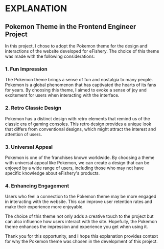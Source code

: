 # EXPLANATION

## Pokemon Theme in the Frontend Engineer Project

In this project, I chose to adopt the Pokemon theme for the design and interactions of the website developed for eFishery. The choice of this theme was made with the following considerations:

### 1. Fun Impression
The Pokemon theme brings a sense of fun and nostalgia to many people. Pokemon is a global phenomenon that has captivated the hearts of its fans for years. By choosing this theme, I aimed to evoke a sense of joy and excitement for users when interacting with the interface.

### 2. Retro Classic Design
Pokemon has a distinct design with retro elements that remind us of the classic era of gaming consoles. This retro design provides a unique look that differs from conventional designs, which might attract the interest and attention of users.

### 3. Universal Appeal
Pokemon is one of the franchises known worldwide. By choosing a theme with universal appeal like Pokemon, we can create a design that can be enjoyed by a wide range of users, including those who may not have specific knowledge about eFishery's products.

### 4. Enhancing Engagement
Users who feel a connection to the Pokemon theme may be more engaged in interacting with the website. This can improve user retention rates and make their experience more enjoyable.

The choice of this theme not only adds a creative touch to the project but can also influence how users interact with the site. Hopefully, the Pokemon theme enhances the impression and experience you get when using it.

Thank you for this opportunity, and I hope this explanation provides context for why the Pokemon theme was chosen in the development of this project.
